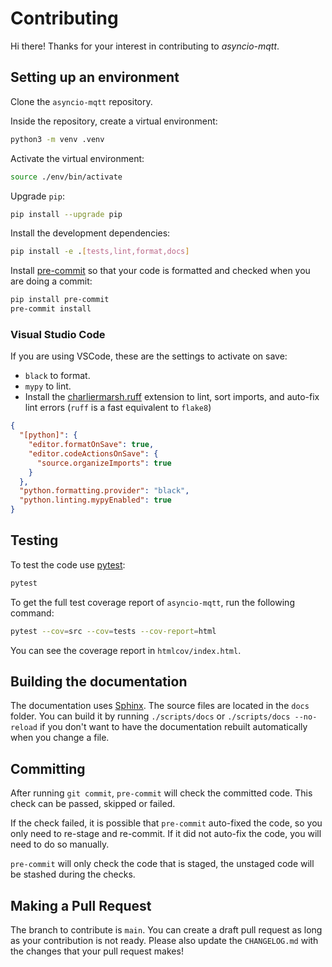 # Contributing

Hi there! Thanks for your interest in contributing to _asyncio-mqtt_.

## Setting up an environment

Clone the `asyncio-mqtt` repository.

Inside the repository, create a virtual environment:

```bash
python3 -m venv .venv
```

Activate the virtual environment:

```bash
source ./env/bin/activate
```

Upgrade `pip`:

```bash
pip install --upgrade pip
```

Install the development dependencies:

```bash
pip install -e .[tests,lint,format,docs]
```

Install [pre-commit](https://pre-commit.com/) so that your code is formatted and checked when you are doing a commit:

```bash
pip install pre-commit
pre-commit install
```

### Visual Studio Code

If you are using VSCode, these are the settings to activate on save:

- `black` to format.
- `mypy` to lint.
- Install the [charliermarsh.ruff](https://marketplace.visualstudio.com/items?itemName=charliermarsh.ruff) extension to lint, sort imports, and auto-fix lint errors (`ruff` is a fast equivalent to `flake8`)

```json
{
  "[python]": {
    "editor.formatOnSave": true,
    "editor.codeActionsOnSave": {
      "source.organizeImports": true
    }
  },
  "python.formatting.provider": "black",
  "python.linting.mypyEnabled": true
}
```

## Testing

To test the code use [pytest](https://docs.pytest.org/en/7.1.x/):

```bash
pytest
```

To get the full test coverage report of `asyncio-mqtt`, run the following command:

```bash
pytest --cov=src --cov=tests --cov-report=html
```

You can see the coverage report in `htmlcov/index.html`.

## Building the documentation

The documentation uses [Sphinx](https://www.sphinx-doc.org/en/master/). The source files are located in the `docs` folder. You can build it by running `./scripts/docs` or `./scripts/docs --no-reload` if you don't want to have the documentation rebuilt automatically when you change a file.

## Committing

After running `git commit`, `pre-commit` will check the committed code. This check can be passed, skipped or failed.

If the check failed, it is possible that `pre-commit` auto-fixed the code, so you only need to re-stage and re-commit. If it did not auto-fix the code, you will need to do so manually.

`pre-commit` will only check the code that is staged, the unstaged code will be stashed during the checks.

## Making a Pull Request

The branch to contribute is `main`. You can create a draft pull request as long as your contribution is not ready. Please also update the `CHANGELOG.md` with the changes that your pull request makes!
